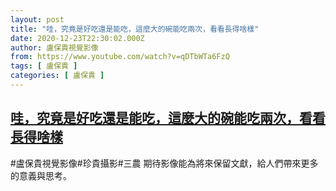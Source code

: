 ```yaml
---
layout: post
title: "哇，究竟是好吃還是能吃，這麼大的碗能吃兩次，看看長得啥樣"
date: 2020-12-23T22:30:02.000Z
author: 盧保貴視覺影像
from: https://www.youtube.com/watch?v=qDTbWTa6FzQ
tags: [ 盧保貴 ]
categories: [ 盧保貴 ]
---
```

<!--1608762602000-->
[哇，究竟是好吃還是能吃，這麼大的碗能吃兩次，看看長得啥樣](https://www.youtube.com/watch?v=qDTbWTa6FzQ)
------

<div>
#盧保貴視覺影像#珍貴攝影#三農 期待影像能為將來保留文獻，給人們帶來更多的意義與思考。
</div>
